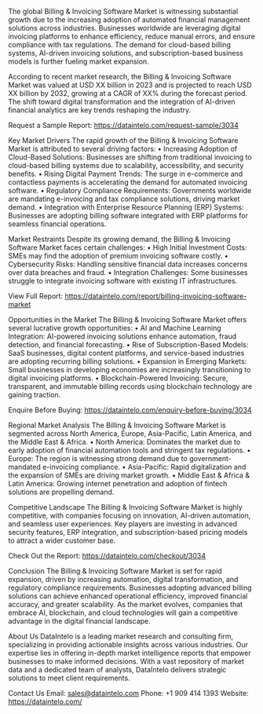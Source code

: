 The global Billing & Invoicing Software Market is witnessing substantial growth due to the increasing adoption of automated financial management solutions across industries. Businesses worldwide are leveraging digital invoicing platforms to enhance efficiency, reduce manual errors, and ensure compliance with tax regulations. The demand for cloud-based billing systems, AI-driven invoicing solutions, and subscription-based business models is further fueling market expansion.

According to recent market research, the Billing & Invoicing Software Market was valued at USD XX billion in 2023 and is projected to reach USD XX billion by 2032, growing at a CAGR of XX% during the forecast period. The shift toward digital transformation and the integration of AI-driven financial analytics are key trends reshaping the industry.

Request a Sample Report: https://dataintelo.com/request-sample/3034

Key Market Drivers
The rapid growth of the Billing & Invoicing Software Market is attributed to several driving factors:
•	Increasing Adoption of Cloud-Based Solutions: Businesses are shifting from traditional invoicing to cloud-based billing systems due to scalability, accessibility, and security benefits.
•	Rising Digital Payment Trends: The surge in e-commerce and contactless payments is accelerating the demand for automated invoicing software.
•	Regulatory Compliance Requirements: Governments worldwide are mandating e-invoicing and tax compliance solutions, driving market demand.
•	Integration with Enterprise Resource Planning (ERP) Systems: Businesses are adopting billing software integrated with ERP platforms for seamless financial operations.

Market Restraints
Despite its growing demand, the Billing & Invoicing Software Market faces certain challenges:
•	High Initial Investment Costs: SMEs may find the adoption of premium invoicing software costly.
•	Cybersecurity Risks: Handling sensitive financial data increases concerns over data breaches and fraud.
•	Integration Challenges: Some businesses struggle to integrate invoicing software with existing IT infrastructures.

View Full Report: https://dataintelo.com/report/billing-invoicing-software-market

Opportunities in the Market
The Billing & Invoicing Software Market offers several lucrative growth opportunities:
•	AI and Machine Learning Integration: AI-powered invoicing solutions enhance automation, fraud detection, and financial forecasting.
•	Rise of Subscription-Based Models: SaaS businesses, digital content platforms, and service-based industries are adopting recurring billing solutions.
•	Expansion in Emerging Markets: Small businesses in developing economies are increasingly transitioning to digital invoicing platforms.
•	Blockchain-Powered Invoicing: Secure, transparent, and immutable billing records using blockchain technology are gaining traction.

Enquire Before Buying: https://dataintelo.com/enquiry-before-buying/3034

Regional Market Analysis
The Billing & Invoicing Software Market is segmented across North America, Europe, Asia-Pacific, Latin America, and the Middle East & Africa.
•	North America: Dominates the market due to early adoption of financial automation tools and stringent tax regulations.
•	Europe: The region is witnessing strong demand due to government-mandated e-invoicing compliance.
•	Asia-Pacific: Rapid digitalization and the expansion of SMEs are driving market growth.
•	Middle East & Africa & Latin America: Growing internet penetration and adoption of fintech solutions are propelling demand.

Competitive Landscape
The Billing & Invoicing Software Market is highly competitive, with companies focusing on innovation, AI-driven automation, and seamless user experiences. Key players are investing in advanced security features, ERP integration, and subscription-based pricing models to attract a wider customer base.

Check Out the Report: https://dataintelo.com/checkout/3034

Conclusion
The Billing & Invoicing Software Market is set for rapid expansion, driven by increasing automation, digital transformation, and regulatory compliance requirements. Businesses adopting advanced billing solutions can achieve enhanced operational efficiency, improved financial accuracy, and greater scalability. As the market evolves, companies that embrace AI, blockchain, and cloud technologies will gain a competitive advantage in the digital financial landscape.

About Us
DataIntelo is a leading market research and consulting firm, specializing in providing actionable insights across various industries. Our expertise lies in offering in-depth market intelligence reports that empower businesses to make informed decisions. With a vast repository of market data and a dedicated team of analysts, DataIntelo delivers strategic solutions to meet client requirements.

Contact Us
Email: sales@dataintelo.com
Phone: +1 909 414 1393
Website: https://dataintelo.com/
